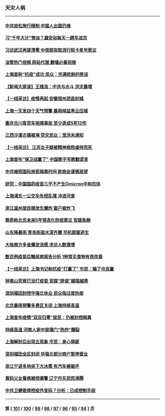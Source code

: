### 天灾人祸
---
#### [中共放松旅行限制 中国人出国仍难](../../pages/ncid280/n13770135.md?06301245) 
#### [习“千年大计”惨淡？雄安站每天一趟车进京](../../pages/ncid280/n13770105.md?06301245) 
#### [习访武汉再提清零 中信部突取消行程卡星号惹议](../../pages/ncid280/n13769962.md?06301245) 
#### [油管热门视频 网站代理 翻墙必看视频](http://209.222.30.114:81/youtube.html?06301245)
#### [上海宣称“抗疫”成功 民众：充满悲剧的笑话](../../pages/ncid280/n13770034.md?06301245) 
#### [【新闻大家谈】王维洛：中共与水斗 洪灾暴增](../../pages/ncid280/n13769655.md?06301245) 
#### [【一线采访】疫情再起 安徽宿州泗县封城](../../pages/ncid280/n13769890.md?06301245) 
#### [上海一天发四个天气预警 暴雨倾盆黑云压城](../../pages/ncid280/n13769832.md?06301245) 
#### [重庆合川客货车相撞事故 至少造成5死12伤](../../pages/ncid280/n13769875.md?06301245) 
#### [江西沙溪古镇被淹 受灾民众：泄洪未通知](../../pages/ncid280/n13769825.md?06301245) 
#### [【一线采访】 江苏女子疑被精神病院虐待而死](../../pages/ncid280/n13769796.md?06301245) 
#### [上海宣布“保卫战赢了” 中国歌手写歌戳谎言](../../pages/ncid280/n13769442.md?06301245) 
#### [中共缩短国际旅客隔离时间 欧商会谨慎观望](../../pages/ncid280/n13769210.md?06301245) 
#### [研究：中国国药疫苗几乎不产生Omicron中和抗体](../../pages/ncid280/n13769346.md?06301245) 
#### [上海浦东一公交车失控乱撞 冲进河里](../../pages/ncid280/n13769015.md?06301245) 
#### [浙江温州居民楼发生爆炸 窗户被炸飞](../../pages/ncid280/n13769071.md?06301245) 
#### [蔡奇称北京未来5年常态化防疫惹议 官媒急删](../../pages/ncid280/n13768413.md?06301245) 
#### [山东降暴雨 青岛街面水深齐腰 司机跳窗逃生](../../pages/ncid280/n13768292.md?06301245) 
#### [大陆南方多省爆发流感 求诊人数激增](../../pages/ncid280/n13768101.md?06301245) 
#### [数百例疫苗后糖尿病报告分析 1种常见食物有效改善](../../pages/ncid280/n13766057.md?06301245) 
#### [【一线采访】上海书记称抗疫“打赢了” 市民：输了也说赢](../../pages/ncid280/n13767912.md?06301245) 
#### [钟南山究竟打没打疫苗 官媒“辟谣”越描越黑](../../pages/ncid280/n13767868.md?06301245) 
#### [深圳福田封控华强北休业 民众指过度防疫](../../pages/ncid280/n13767715.md?06301245) 
#### [北京暴雨预警多景区关闭 上海持续高温](../../pages/ncid280/n13767695.md?06301245) 
#### [上海宣布疫情“双双归零”居民：仍被封控隔离](../../pages/ncid280/n13767223.md?06301245) 
#### [持续高温 河南人家中玻璃门“热炸”爆裂](../../pages/ncid280/n13767280.md?06301245) 
#### [上海解封后出现五现象 市民：身心俱疲](../../pages/ncid280/n13767226.md?06301245) 
#### [深圳福田全区封闭 华强北部分商户暂停营业](../../pages/ncid280/n13767252.md?06301245) 
#### [浙江宁波多地突下大冰雹 有汽车被砸坏](../../pages/ncid280/n13767153.md?06301245) 
#### [黄码父女看病被控袭警 辽宁丹东民怨沸腾](../../pages/ncid280/n13766947.md?06301245) 
#### [中共卫健委禁控疫外变码？分析：已成控制手段](../../pages/ncid280/n13766876.md?06301245) 

---
#### 第 [ [101](./101.md?06301245) / [100](./100.md?06301245) / [99](./99.md?06301245) / [98](./98.md?06301245) / [97](./97.md?06301245) / [96](./96.md?06301245) / [95](./95.md?06301245) / [94](./94.md?06301245) ] 页
